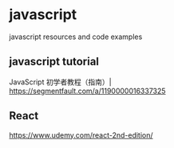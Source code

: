 # javascript
javascript resources and code examples


## javascript tutorial
JavaScript 初学者教程（指南）| https://segmentfault.com/a/1190000016337325

## React
https://www.udemy.com/react-2nd-edition/
